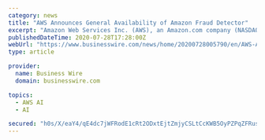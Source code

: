 ```yaml
---
category: news
title: "AWS Announces General Availability of Amazon Fraud Detector"
excerpt: "Amazon Web Services Inc. (AWS), an Amazon.com company (NASDAQ: AMZN), announced the general availability of Amazon Fraud Detector, a fully mana"
publishedDateTime: 2020-07-28T17:28:00Z
webUrl: "https://www.businesswire.com/news/home/20200728005790/en/AWS-Announces-General-Availability-Amazon-Fraud-Detector"
type: article

provider:
  name: Business Wire
  domain: businesswire.com

topics:
  - AWS AI
  - AI

secured: "h0s/X/eaY4/qE4dc7jWFRodE1cRt2ODxtEjtZmjyCSLtCcKWB5OyPZPqZFRusjwv588Hx6Dw8vAP3cXs62X/juE3i1cVNMngOTpCyoXuzAe8LdpuE9M3SpN+vBv4O+4kCcr29vnmbO2hqrkFUTwAqxslWoZGh9r6uoGWjiblPLjvBUG5v9hqZvlNoKl110PSWc4/gagPS4YUS70Z3VpqLRtXhtrFNA2xj6Ew8zuSVQrNOheoeB2PX9I/acpmEDInSJACVAl02VJTdL4RIAYoM6ripA73psXsby/K6zoRWYSdPo8YTFawqj1LvntXz2nAaIaub0im+5PSjofx9Mnhkg==;x5IT0Q/leRymTqqtPB+YLQ=="
---
```


